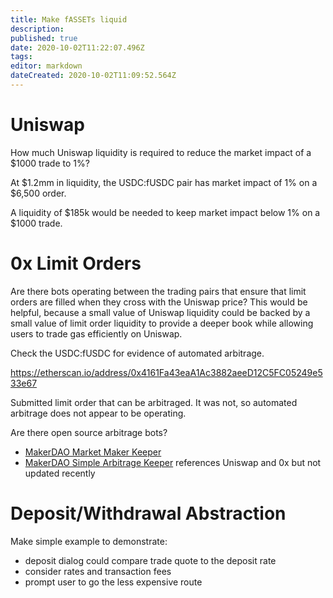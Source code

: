```yaml
---
title: Make fASSETs liquid
description: 
published: true
date: 2020-10-02T11:22:07.496Z
tags: 
editor: markdown
dateCreated: 2020-10-02T11:09:52.564Z
---
```


# Uniswap
How much Uniswap liquidity is required to reduce the market impact of a $1000 trade to 1%?

At $1.2mm in liquidity, the USDC:fUSDC pair has market impact of 1% on a $6,500 order.

A liquidity of $185k would be needed to keep market impact below 1% on a $1000 trade.



# 0x Limit Orders

Are there bots operating between the trading pairs that ensure that limit orders are filled when they cross with the Uniswap price? This would be helpful, because a small value of Uniswap liquidity could be backed by a small value of limit order liquidity to provide a deeper book while allowing users to trade gas efficiently on Uniswap.

Check the USDC:fUSDC for evidence of automated arbitrage.

https://etherscan.io/address/0x4161Fa43eaA1Ac3882aeeD12C5FC05249e533e67

Submitted limit order that can be arbitraged. It was not, so automated arbitrage does not appear to be operating.

Are there open source arbitrage bots?
 - [MakerDAO Market Maker Keeper](https://github.com/makerdao/market-maker-keeper/commit/bb4543559843d3e8d6b1b5979629e7d6f85bb933)
- [MakerDAO Simple Arbitrage Keeper](https://github.com/makerdao/simple-arbitrage-keeper) references Uniswap and 0x but not updated recently

# Deposit/Withdrawal Abstraction

Make simple example to demonstrate:
- deposit dialog could compare trade quote to the deposit rate
- consider rates and transaction fees
- prompt user to go the less expensive route




